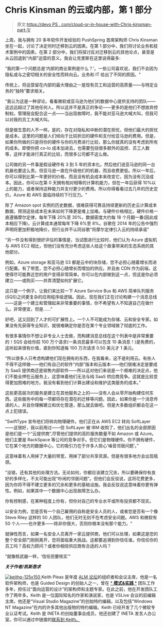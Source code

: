 # Chris Kinsman 的云或内部，第 1 部分

> 原文:[https://devo PS . com/cloud-or-in-house-with-Chris-kinsman-part-1/](https://devops.com/cloud-or-in-house-with-chris-kinsman-part-1/)

上周，我与拥有 20 多年软件开发经验的 PushSpring 首席架构师 Chris Kinsman 坐在一起，讨论了决定何时迁移到云的因素。在第 1 部分中，我们将讨论业务和技术案例中的因素，在第 2 部分中，我们将探讨反对迁移到云的其他论点，甚至是从云回退到“内部”运营的意义。我会让克里斯在这里说得最多:

“我的第一个问题总是‘内部的商业案例是什么？’。一些公司喜欢说，我们不会因为隐私或与之密切相关的安全性而转向云。业务和 IT 给出了不同的原因。"

传统上，将运营留在内部的最大理由之一是现有员工和运营的高质量——与特定业务的“独特”要求相关。

“我认为这是一种谬论。看看微软或亚马逊为他们的数据中心提供支持的团队——这远远超过了其他任何人。所以这并不是真正的争论——更多的是他们不想放弃控制权。管理层会配合这一点——当出现故障时，我不能对亚马逊大喊大叫，但我可以对我的员工大喊大叫。

但是做生意的人不一样。是的，存在对隐私和中断的潜在担忧，但他们最大的担忧是成本。这里的问题是人们倾向于比较折旧的硬件和支付给亚马逊的费用。但是，如果你所做的只是将你的硬件与你的月费进行比较，那么你就真的没有考虑到所有的成本。即使你把 co-lo 成本加进去，也需要包括很多额外的监控、员工人数等，这样才能进行真正的比较，而很多公司都不这么做。

公司做的另一件事是假设硬件有 3 到 5 年的资本化。然后他们说亚马逊的同一台机器也要这么贵。但亚马逊一直在升级他们的机器，而且收费更低。所以一年后，你可以得到比第一年更好的价格，而且没有机会成本来改变它，因为没有沉没成本。因此，你可以在第 0 天拥有相对相等的计算机能力，但在一年后获得 10%以上的能力，或者保持这种能力并支付更少的费用。所以你得看看过去几年的历史定价。Azure 和 AWS 面临持续的下行压力。"

除了 Amazon spot 实例的历史数据，很难获得可靠且持续更新的历史云计算成本数据，预测这些成本在未来如何下降更是难上加难。与硬件价格相比，硬件价格一直遵循摩尔定律，每年下降 20%至 30%，数据密度大约每 18 个月翻一番(因此成本相应下降)，云计算成本通常每年下降 6%至 8%。谷歌在 2014 年的公告中强烈声明将更加积极地降价，但行业并不认同谷歌“将摩尔定律引入云的持续承诺”

“另一件没有得到很好评估的事情是，当试图进行比较时，他们认为 Azure 虚拟机与 AWS EC2 相比，但他们没有充分考虑这些人给这个故事带来的生态系统的其他部分。

例如，Azure storage 和亚马逊 S3 都是云中的块存储，您不必担心随着增长而进行配置。有了带宽，您不必担心随增长而增加的供应。并且由 CDN 作为前端，这使得尽可能靠近您的用户变得非常简单。你可以在内部做到这一点，但这是你必须建立——或购买——并弄清楚如何扩展它。

这只是一个例子。让我们来比较一下 Azure Service Bus 和 AWS 简单队列服务(SQS)之间更复杂的应用程序级逻辑。因此，现在我们正在讨论构建一个消息总线——这是一个建立和管理起来非常重要的事情，你不希望有人不知道自己在做什么。非常便宜，但是……”

好吧，这又回到了人才的可扩展性上。一个人不可能成为存储、云和安全专家。如果没有先获得专业知识，就很难确定你是否在某个专业领域做了彻底的工作。

有很多事情你不想让非专业人士去做，而构建消息总线在这个列表中是非常重要的！SQS 会给你前 100 万个请求(一条消息最多可以包含 10 条消息！)是免费的，这听起来很有价值，直到你知道每 100 万次请求 0.50 美元才 1 美元。

“所以很多人只考虑构建他们现在拥有的东西，在我看来，这不是利用云。有些人不得不这样做——他们有自己的软件“内部”版本和云版本——他们很难决定是要成为 SaaS 提供商还是销售内部软件——所以这对他们来说是一个艰难的决定点，他们不能全押在云服务上，这意味着他们无法与纯 SaaS 供应商竞争。这就是比较变得更加困难的地方。我没有看到他们计算出建设和维护这类服务的成本。”

这些更高层次的服务是建立在其他服务之上的——没有人会从零开始构建任何东西。这些服务中的每一项都将存在潜在的迁移等问题。因此，如果你是一个消息传递的人，并且你理解建立和优化管道，那么就去做吧。但是大多数组织都会在这一点上犯错误。

“SwiftType 宣布他们将转向物理硬件。他们正在从 AWS EC2 转向 SoftLayer——这很好，我以前用过——但 SoftLayer 被 IBM 收购了，他们出名的全部原因是他们是一个“云提供商”,尽管他们提供的高阶服务数量不如 Amazon 或 Azure。他们主要是 RackSpace 等公司的竞争对手。但它们是物理硬件。你不拥有硬件，它在某个地方的数据中心，它的吸引力在于许多人担心‘噪音邻居问题’。”

这意味着有人用掉了大量的带宽，用掉了部分共享资源。但是有很多地方会出现瓶颈。

“没错，还有其他的处理方法。无论如何，你都应该建立冗余，所以要确保你有良好的多样化，不太可能出现“吵闹的邻居问题”。但他们会反驳说，这将花费更多，因为你将不得不建立更多的冗余和更多的基础设施。我会反驳说这意味着你更有弹性。例如，如果其中一个数据中心出现故障怎么办。

你有控制感，在某种程度上你有，但你对自己的专业水平或所有投资都不现实。

以安全为例，您是否有一个自己雇佣的自称是安全人员的人，或者您是否有一个像 Steve Riley 这样的 50 人团队，他们无时无刻不在考虑安全问题。AWS 和微软有 50 个人——也许更多——除非你很大，否则你根本没有那个能力。"

就弹性而言，如果一名安全人员离开一家云提供商，他们可以处理，如果这是您的整个安全部门刚刚离开，您将面临重大挑战。这都要追溯到你信任谁。你信任你的员工吗？高权力顾问？或者你相信供应商有合适的人吗？

“就像核武器一样，‘信任但要核实’”

***关于作者/凯斯恳求***

[![keithp-125x150](../Images/5b54d761740213a62c118dd0f3694334.png) ](https://devops.com/wp-content/uploads/2015/03/keithp-125x150.png) Keith Pleas 是年度 [ALM 论坛](http://www.alm-forum.com/)的组织者和会议主席，他是一名软件架构师，也是 Guided Design 的创始人之一，曾在 [* **模式&实践** *](https://msdn.microsoft.com/en-us/practices) 团队工作多年，担任过“面向运营的设计”的架构师和主题专家。在此之前，他在开发团队工作了两年多。Keith 是一位国际知名的作家和演说家，也是 VSLive 会议的前编辑主席。他还是“Visual Studio Magazine”的创始特约编辑，以及包括“Windows NT Magazine”在内的许多其他出版物的特约编辑。Keith 已经开发了几个微软专业认证考试。Keith 是 INETA 的创始董事会成员，他还创建了 INETA 发言人办公室。你可以通过中链接的[联系到 Keith。](https://www.linkedin.com/pub/keith-pleas/1/1b3/576)